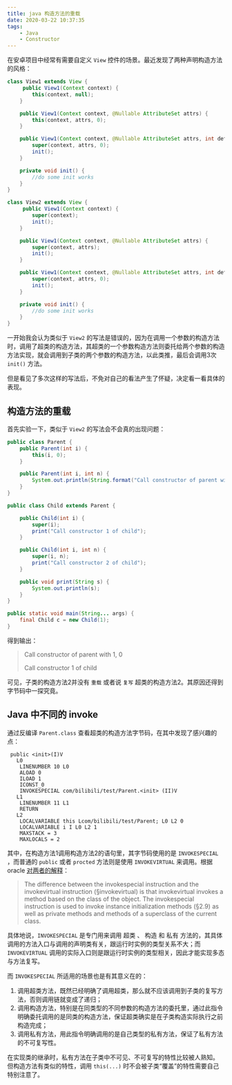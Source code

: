 ```yaml
---
title: java 构造方法的重载
date: 2020-03-22 10:37:35
tags:
    - Java
    - Constructor
---
```


在安卓项目中经常有需要自定义 `View` 控件的场景。最近发现了两种声明构造方法的风格：

```java
class View1 extends View {
     public View1(Context context) {
        this(context, null);
    }

    public View1(Context context, @Nullable AttributeSet attrs) {
        this(context, attrs, 0);
    }

    public View1(Context context, @Nullable AttributeSet attrs, int defStyleAttr) {
        super(context, attrs, 0);
        init();
    }

    private void init() {
        //do some init works
    }
}

class View2 extends View {
     public View1(Context context) {
        super(context);
        init();
    }

    public View1(Context context, @Nullable AttributeSet attrs) {
        super(context, attrs);
        init();
    }

    public View1(Context context, @Nullable AttributeSet attrs, int defStyleAttr) {
        super(context, attrs, 0);
        init();
    }

    private void init() {
        //do some init works
    }
}
```

一开始我会认为类似于 `View2` 的写法是错误的，因为在调用一个参数的构造方法时，调用了超类的构造方法，其超类的一个参数构造方法则委托给两个参数的构造方法实现，就会调用到子类的两个参数的构造方法，以此类推，最后会调用3次 `init()` 方法。

但是看见了多次这样的写法后，不免对自己的看法产生了怀疑，决定看一看具体的表现。

## 构造方法的重载

首先实验一下，类似于 `View2` 的写法会不会真的出现问题：

```java
public class Parent {
    public Parent(int i) {
        this(i, 0);
    }

    public Parent(int i, int n) {
        System.out.println(String.format("Call constructor of parent with %d, %d", i, n));
    }
}

public class Child extends Parent {

    public Child(int i) {
        super(i);
        print("Call constructor 1 of child");
    }

    public Child(int i, int n) {
        super(i, n);
        print("Call constructor 2 of child");
    }

    public void print(String s) {
        System.out.println(s);
    }
}

public static void main(String... args) {
    final Child c = new Child(1);
}
```

得到输出：

> Call constructor of parent with 1, 0
>
> Call constructor 1 of child

可见，子类的构造方法2并没有 `重载` 或者说 `复写` 超类的构造方法2。其原因还得到字节码中一探究竟。

## Java 中不同的 invoke

通过反编译 `Parent.class` 查看超类的构造方法字节码，在其中发现了感兴趣的点：

```bytecode
 public <init>(I)V
   L0
    LINENUMBER 10 L0
    ALOAD 0
    ILOAD 1
    ICONST_0
    INVOKESPECIAL com/bilibili/test/Parent.<init> (II)V
   L1
    LINENUMBER 11 L1
    RETURN
   L2
    LOCALVARIABLE this Lcom/bilibili/test/Parent; L0 L2 0
    LOCALVARIABLE i I L0 L2 1
    MAXSTACK = 3
    MAXLOCALS = 2
```

其中，在构造方法1调用构造方法2的语句里，其字节码使用的是 `INVOKESPECIAL` ，而普通的 `public` 或者 `procted` 方法则是使用 `INVOKEVIRTUAL` 来调用。根据 oracle [对两者的解释](https://docs.oracle.com/javase/specs/jvms/se7/html/jvms-6.html#jvms-6.5.invokespecial)：

> The difference between the invokespecial instruction and the invokevirtual instruction (§invokevirtual) is that invokevirtual invokes a method based on the class of the object. The invokespecial instruction is used to invoke instance initialization methods (§2.9) as well as private methods and methods of a superclass of the current class.

具体地说，`INVOKESPECIAL` 是专门用来调用 超类 、 构造 和 私有 方法的，其具体调用的方法入口与调用的声明类有关，跟运行时实例的类型关系不大；而 `INVOKEVIRTUAL` 调用的实际入口则是跟运行时实例的类型相关，因此才能实现多态与方法复写。

而 `INVOKESPECIAL` 所适用的场景也是有其意义在的：

1. 调用超类方法，既然已经明确了调用超类，那么就不应该调用到子类的复写方法，否则调用链就变成了递归；
2. 调用构造方法，特别是在同类型的不同参数的构造方法的委托里，通过此指令明确委托调用的是同类的构造方法，保证超类确实是在子类构造实际执行之前构造完成；
3. 调用私有方法，用此指令明确调用的是自己类型的私有方法，保证了私有方法的不可复写性。

在实现类的继承时，私有方法在子类中不可见、不可复写的特性比较被人熟知。
但构造方法有类似的特性，调用 `this(...)` 时不会被子类“覆盖”的特性需要自己特别注意了。
